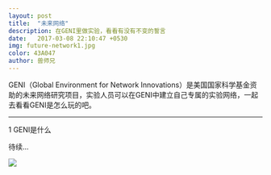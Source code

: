 ```yaml
---
layout: post
title:  "未来网络"
description: 在GENI里做实验，看看有没有不变的誓言
date:   2017-03-08 22:10:47 +0530
img: future-network1.jpg
color: 43A047
author: 兽师兄
---
```


GENI（Global Environment for Network Innovations）是美国国家科学基金资助的未来网络研究项目，实验人员可以在GENI中建立自己专属的实验网络，一起去看看GENI是怎么玩的吧。

---
1 GENI是什么

待续...


![]({{site.baseurl}}/images/future-network2.jpg)